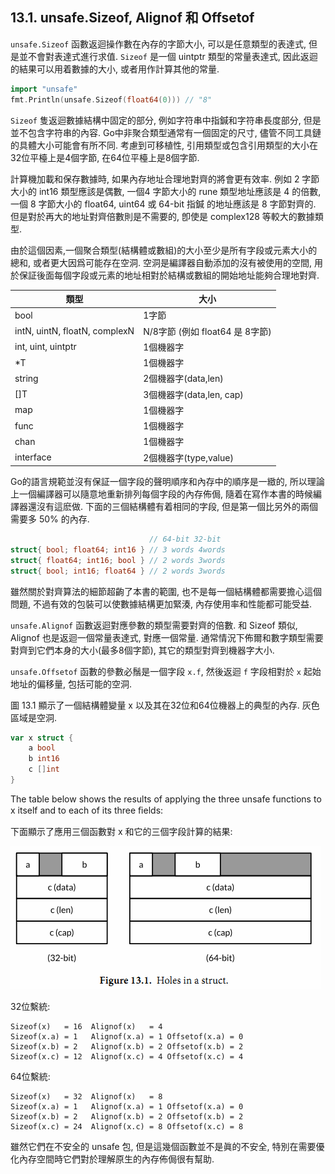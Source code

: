 ## 13.1. unsafe.Sizeof, Alignof 和 Offsetof

`unsafe.Sizeof` 函數返迴操作數在內存的字節大小, 可以是任意類型的表達式, 但是並不會對表達式進行求值. `Sizeof` 是一個 uintptr 類型的常量表達式, 因此返迴的結果可以用着數據的大小, 或者用作計算其他的常量.

```Go
import "unsafe"
fmt.Println(unsafe.Sizeof(float64(0))) // "8"
```

`Sizeof` 隻返迴數據結構中固定的部分, 例如字符串中指鍼和字符串長度部分, 但是並不包含字符串的內容. Go中非聚合類型通常有一個固定的尺寸, 儘管不同工具鏈的具體大小可能會有所不同. 考慮到可移植性, 引用類型或包含引用類型的大小在32位平檯上是4個字節, 在64位平檯上是8個字節.

計算機加載和保存數據時, 如果內存地址合理地對齊的將會更有效率.
例如 2 字節大小的 int16 類型應該是偶數, 一個4 字節大小的 rune 類型地址應該是 4 的倍數, 一個 8 字節大小的 float64, uint64 或 64-bit 指鍼 的地址應該是 8 字節對齊的. 但是對於再大的地址對齊倍數則是不需要的,
卽使是 complex128 等較大的數據類型.

由於這個因素,一個聚合類型(結構體或數組)的大小至少是所有字段或元素大小的總和, 或者更大因爲可能存在空洞. 空洞是編譯器自動添加的沒有被使用的空間, 用於保証後面每個字段或元素的地址相對於結構或數組的開始地址能夠合理地對齊.


類型                          | 大小
----------------------------- | ----
bool                          | 1字節
intN, uintN, floatN, complexN | N/8字節 (例如 float64 是 8字節)
int, uint, uintptr            | 1個機器字
*T                            | 1個機器字
string                        | 2個機器字(data,len)
[]T                           | 3個機器字(data,len, cap)
map                           | 1個機器字
func                          | 1個機器字
chan                          | 1個機器字
interface                     | 2個機器字(type,value)

Go的語言規範並沒有保証一個字段的聲明順序和內存中的順序是一緻的, 所以理論上一個編譯器可以隨意地重新排列每個字段的內存佈侷, 隨着在寫作本書的時候編譯器還沒有這麽做. 下面的三個結構體有着相同的字段, 但是第一個比另外的兩個需要多 50% 的內存.


```Go
                               // 64-bit 32-bit
struct{ bool; float64; int16 } // 3 words 4words
struct{ float64; int16; bool } // 2 words 3words
struct{ bool; int16; float64 } // 2 words 3words
```

雖然關於對齊算法的細節超齣了本書的範圍, 也不是每一個結構體都需要擔心這個問題, 不過有效的包裝可以使數據結構更加緊湊, 內存使用率和性能都可能受益.

`unsafe.Alignof` 函數返迴對應參數的類型需要對齊的倍數. 和 Sizeof 類似, Alignof 也是返迴一個常量表達式, 對應一個常量. 通常情況下佈爾和數字類型需要對齊到它們本身的大小(最多8個字節), 其它的類型對齊到機器字大小.

`unsafe.Offsetof` 函數的參數必鬚是一個字段 `x.f`, 然後返迴 `f` 字段相對於 `x` 起始地址的偏移量, 包括可能的空洞.

圖 13.1 顯示了一個結構體變量 x 以及其在32位和64位機器上的典型的內存. 灰色區域是空洞.

```Go
var x struct {
	a bool
	b int16
	c []int
}
```

The table below shows the results of applying the three unsafe functions to x itself and to each of its three ﬁelds:

下面顯示了應用三個函數對 x 和它的三個字段計算的結果:

![](../images/ch13-01.png)


32位繫統:

```
Sizeof(x)   = 16  Alignof(x)   = 4
Sizeof(x.a) = 1   Alignof(x.a) = 1 Offsetof(x.a) = 0
Sizeof(x.b) = 2   Alignof(x.b) = 2 Offsetof(x.b) = 2
Sizeof(x.c) = 12  Alignof(x.c) = 4 Offsetof(x.c) = 4
```

64位繫統:

```
Sizeof(x)   = 32  Alignof(x)   = 8
Sizeof(x.a) = 1   Alignof(x.a) = 1 Offsetof(x.a) = 0
Sizeof(x.b) = 2   Alignof(x.b) = 2 Offsetof(x.b) = 2
Sizeof(x.c) = 24  Alignof(x.c) = 8 Offsetof(x.c) = 8
```

雖然它們在不安全的 unsafe 包, 但是這幾個函數並不是眞的不安全,
特別在需要優化內存空間時它們對於理解原生的內存佈侷很有幫助.

